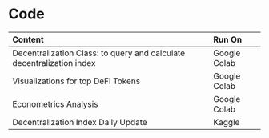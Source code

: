 # Code

| **Content** | **Run On** |  
|:---------|:--------------------------| 
| Decentralization Class: to query and calculate decentralization index | Google Colab |
|   Visualizations for top DeFi Tokens |Google Colab |
| Econometrics Analysis |Google Colab |
| Decentralization Index Daily Update | Kaggle |

